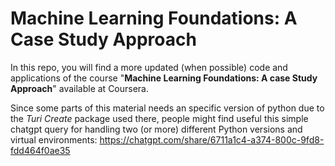 # Machine Learning Foundations: A Case Study Approach

In this repo, you will find a more updated (when possible) code and applications of the course "**Machine Learning Foundations: A case Study Approach**" available at Coursera.

Since some parts of this material needs an specific version of python due to the *Turi Create* package used there, people might find useful this simple chatgpt query for handling two (or more) different Python versions and virtual environments: https://chatgpt.com/share/6711a1c4-a374-800c-9fd8-fdd464f0ae35
